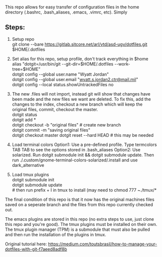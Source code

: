 This repo allows for easy transfer of configuration files in the home directory (.bashrc, .bash_aliases, .emacs, .vimrc, etc). Simply 

## Steps:

1. Setup repo  
	git clone --bare https://gitlab.sitcore.net/arl/vtd/asd-ugv/dotfiles.git $HOME/.dotfiles
  
2. Set alias for this repo, setup profile, don't track everything in $home  
	alias "dotgit=/usr/bin/git --git-dir=$HOME/.dotfiles --work-tree=$HOME"  
	dotgit config --global user.name "Wyatt Jordan"  
	dotgit config --global user.email "wyatt.s.jordan2.ctr@mail.mil"  
   	dotgit config --local status.showUntrackedFiles no  
  
3. The new .files will not import, instead git will show that changes have been made and the new files we want are deleted. To fix this, add the changes to the index, checkout a new branch which will keep the original files, commit, checkout the master.  
	dotgit status  
	dotgit add *  
	dotgit checkout -b "original files" # create new branch  
	dotgit commit -m "saving original files"  
	dotgit checkout master
	dotgit reset --hard HEAD # this may be needed
  
4. Load terminal colors
       Option1:
             Use a pre-defined profile. Type termcolors TAB TAB to see the options stored in .bash_aliases
       Option2:
             Use solarized. Run dotgit submodule init && dotgit submodule update. Then run ./.custom/gnome-terminal-colors-solarized/.install and use dark_alternative  
  
5. Load tmux plugins  
       dotgit submodule init  
       dotgit submodule update  
       # then run prefix + I in tmux to install (may need to chmod 777 ~./tmux/*  
  
The final condition of this repo is that it now has the original machines files saved on a seperate branch and the files from this repo currently checked out.  

The emacs plugins are stored in this repo (no extra steps to use, just clone this repo and you're good). The tmux plugins must be installed on their own. The tmux plugin manager (TPM) is a submodule that must also be pulled and then run the installation of the plugins in tmux.  

Original tutorial here: https://medium.com/toutsbrasil/how-to-manage-your-dotfiles-with-git-f7aeed8adf8b


